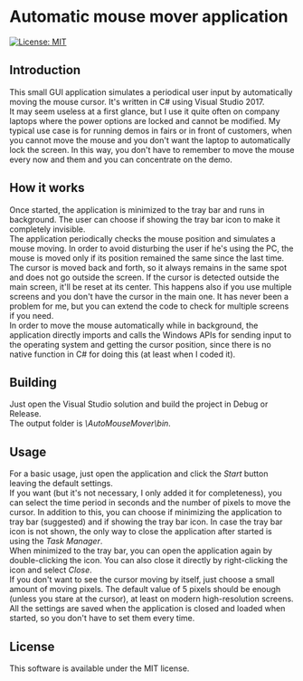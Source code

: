 # Automatic mouse mover application

[![License: MIT](https://img.shields.io/badge/License-MIT-yellow.svg)](https://raw.githubusercontent.com/ebellocchia/auto_mouse_mover/master/LICENSE)

## Introduction

This small GUI application simulates a periodical user input by automatically moving the mouse cursor. It's written in C# using Visual Studio 2017.\
It may seem useless at a first glance, but I use it quite often on company laptops where the power options are locked and cannot be modified. My typical use case is for running demos in fairs or in front of customers, when you cannot move the mouse and you don't want the laptop to automatically lock the screen. In this way, you don't have to remember to move the mouse every now and them and you can concentrate on the demo.

## How it works

Once started, the application is minimized to the tray bar and runs in background. The user can choose if showing the tray bar icon to make it completely invisible.\
The application periodically checks the mouse position and simulates a mouse moving. In order to avoid disturbing the user if he's using the PC, the mouse is moved only if its position remained the same since the last time.\
The cursor is moved back and forth, so it always remains in the same spot and does not go outside the screen. If the cursor is detected outside the main screen, it'll be reset at its center. This happens also if you use multiple screens and you don't have the cursor in the main one. It has never been a problem for me, but you can extend the code to check for multiple screens if you need.\
In order to move the mouse automatically while in background, the application directly imports and calls the Windows APIs for sending input to the operating system and getting the cursor position, since there is no native function in C# for doing this (at least when I coded it).

## Building

Just open the Visual Studio solution and build the project in Debug or Release.\
The output folder is *\AutoMouseMover\bin*.

## Usage

For a basic usage, just open the application and click the *Start* button leaving the default settings.\
If you want (but it's not necessary, I only added it for completeness), you can select the time period in seconds and the number of pixels to move the cursor. In addition to this, you can choose if minimizing the application to tray bar (suggested) and if showing the tray bar icon. In case the tray bar icon is not shown, the only way to close the application after started is using the *Task Manager*.\
When minimized to the tray bar, you can open the application again by double-clicking the icon. You can also close it directly by right-clicking the icon and select *Close*.\
If you don't want to see the cursor moving by itself, just choose a small amount of moving pixels. The default value of 5 pixels should be enough (unless you stare at the cursor), at least on modern high-resolution screens.\
All the settings are saved when the application is closed and loaded when started, so you don't have to set them every time.

## License

This software is available under the MIT license.
